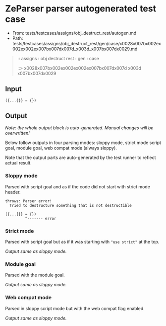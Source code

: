# ZeParser parser autogenerated test case

- From: tests/testcases/assigns/obj_destruct_rest/autogen.md
- Path: tests/testcases/assigns/obj_destruct_rest/gen/case/x0028x007bx002ex002ex002ex007bx007dx007d_x003d_x007bx007dx0029.md

> :: assigns : obj destruct rest : gen : case
>
> ::> x0028x007bx002ex002ex002ex007bx007dx007d x003d x007bx007dx0029

## Input


`````js
({...{}} = {})
`````

## Output

_Note: the whole output block is auto-generated. Manual changes will be overwritten!_

Below follow outputs in four parsing modes: sloppy mode, strict mode script goal, module goal, web compat mode (always sloppy).

Note that the output parts are auto-generated by the test runner to reflect actual result.

### Sloppy mode

Parsed with script goal and as if the code did not start with strict mode header.

`````
throws: Parser error!
  Tried to destructure something that is not destructible

({...{}} = {})
         ^------- error
`````

### Strict mode

Parsed with script goal but as if it was starting with `"use strict"` at the top.

_Output same as sloppy mode._

### Module goal

Parsed with the module goal.

_Output same as sloppy mode._

### Web compat mode

Parsed in sloppy script mode but with the web compat flag enabled.

_Output same as sloppy mode._
